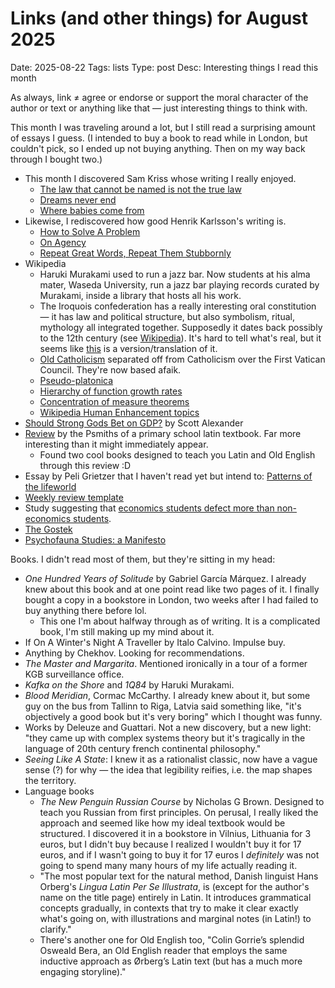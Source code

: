 # Links (and other things) for August 2025
Date: 2025-08-22
Tags: lists
Type: post
Desc: Interesting things I read this month

As always, link $\neq$ agree or endorse or support the moral character of the author or text or anything like that — just interesting things to think with.

This month I was traveling around a lot, but I still read a surprising amount of essays I guess. (I intended to buy a book to read while in London, but couldn't pick, so I ended up not buying anything. Then on my way back through I bought two.)

- This month I discovered Sam Kriss whose writing I really enjoyed.
	- [The law that cannot be named is not the true law](samkriss.substack.com/p/the-law-that-can-be-named-is-not)
	- [Dreams never end](https://samkriss.substack.com/p/dreams-never-end)
	- [Where babies come from](https://asteriskmag.com/issues/09/where-babies-come-from)
- Likewise, I rediscovered how good Henrik Karlsson's writing is.
	- [How to Solve A Problem](https://www.henrikkarlsson.xyz/p/problem-solving)
	- [On Agency](https://www.henrikkarlsson.xyz/p/agency)
	- [Repeat Great Words, Repeat Them Stubbornly](https://www.henrikkarlsson.xyz/p/repeat-great-words)
- Wikipedia
	- Haruki Murakami used to run a jazz bar. Now students at his alma mater, Waseda University, run a jazz bar playing records curated by Murakami, inside a library that hosts all his work.
	- The Iroquois confederation has a really interesting oral constitution — it has law and political structure, but also symbolism, ritual, mythology all integrated together. Supposedly it dates back possibly to the 12th century (see [Wikipedia](https://en.m.wikipedia.org/wiki/Great_Law_of_Peace)). It's hard to tell what's real, but it seems like [this](https://web.pdx.edu/~caskeym/iroquois_web/html/greatlaw.html) is a version/translation of it. 
	- [Old Catholicism](https://en.m.wikipedia.org/wiki/Old_Catholic_Church) separated off from Catholicism over the First Vatican Council. They're now based afaik.
	- [Pseudo-platonica](https://en.wikipedia.org/wiki/Pseudo-Platonica)
	- [Hierarchy of function growth rates](https://en.wikipedia.org/wiki/Fast-growing_hierarchy)
	- [Concentration of measure theorems](https://en.wikipedia.org/wiki/Concentration_of_measure)
	- [Wikipedia Human Enhancement topics](https://en.wikipedia.org/wiki/Template:Human_enhancement_sidebar)
- [Should Strong Gods Bet on GDP?](https://www.astralcodexten.com/p/should-strong-gods-bet-on-gdp) by Scott Alexander
- [Review](https://www.thepsmiths.com/p/review-cambridge-latin-course-unit) by the Psmiths of a primary school latin textbook. Far more interesting than it might immediately appear.
	- Found two cool books designed to teach you Latin and Old English through this review :D
- Essay by Peli Grietzer that I haven't read yet but intend to: [Patterns of the lifeworld](https://aeon.co/essays/why-poetry-is-a-variety-of-mathematical-experience)
- [Weekly review template](https://www.benkuhn.net/weekly/)
- Study suggesting that [economics students defect more than non-economics students](https://pubs.aeaweb.org/doi/pdfplus/10.1257/jep.7.2.159). 
- [The Gostek](https://www.ifwiki.org/The_Gostak)
- [Psychofauna Studies: a Manifesto](https://www.theseedsofscience.pub/p/psychofauna-studies-a-manifesto)






Books. I didn't read most of them, but they're sitting in my head:

- *One Hundred Years of Solitude* by Gabriel García Márquez. I already knew about this book and at one point read like two pages of it. I finally bought a copy in a bookstore in London, two weeks after I had failed to buy anything there before lol.
	- This one I'm about halfway through as of writing. It is a complicated book, I'm still making up my mind about it.
- If On A Winter's Night A Traveller by Italo Calvino. Impulse buy.
- Anything by Chekhov. Looking for recommendations.
- *The Master and Margarita*. Mentioned ironically in a tour of a former KGB surveillance office.
- *Kafka on the Shore* and *1Q84* by Haruki Murakami.
- *Blood Meridian*, Cormac McCarthy. I already knew about it, but some guy on the bus from Tallinn to Riga, Latvia said something like, "it's objectively a good book but it's very boring" which I thought was funny.
- Works by Deleuze and Guattari. Not a new discovery, but a new light: "they came up with complex systems theory but it's tragically in the language of 20th century french continental philosophy."
- *Seeing Like A State*: I knew it as a rationalist classic, now have a vague sense (?) for why — the idea that legibility reifies, i.e. the map shapes the territory.
- Language books
	- *The New Penguin Russian Course* by Nicholas G Brown. Designed to teach you Russian from first principles. On perusal, I really liked the approach and seemed like how my ideal textbook would be structured. I discovered it in a bookstore in Vilnius, Lithuania for 3 euros, but I didn't buy because I realized I wouldn't buy it for 17 euros, and if I wasn't going to buy it for 17 euros I *definitely* was not going to spend many many hours of my life actually reading it.
	- "The most popular text for the natural method, Danish linguist Hans Orberg's *Lingua Latin Per Se Illustrata*, is (except for the author's name on the title page) entirely in Latin. It introduces grammatical concepts gradually, in contexts that try to make it clear exactly what's going on, with illustrations and marginal notes (in Latin!) to clarify." 
	- There's another one for Old English too, "Colin Gorrie’s splendid Osweald Bera, an Old English reader that employs the same inductive approach as Ørberg’s Latin text (but has a much more engaging storyline)."